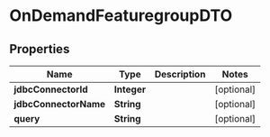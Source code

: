 # OnDemandFeaturegroupDTO

## Properties
Name | Type | Description | Notes
------------ | ------------- | ------------- | -------------
**jdbcConnectorId** | **Integer** |  |  [optional]
**jdbcConnectorName** | **String** |  |  [optional]
**query** | **String** |  |  [optional]
